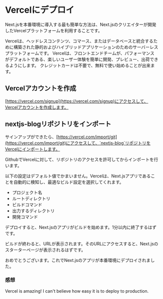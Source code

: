 # Vercelにデプロイ

Next.jsを本番環境に導入する最も簡単な方法は、Next.jsのクリエイターが開発したVercelプラットフォームを利用することです。

Vercelは、ヘッドレスコンテンツ、コマース、またはデータベースと統合するために構築された静的およびハイブリッドアプリケーションのためのサーバーレスプラットフォームです。
Vercelは、フロントエンドチームが、パフォーマンスがデフォルトである、楽しいユーザー体験を簡単に開発、プレビュー、出荷できるようにします。
クレジットカードは不要で、無料で使い始めることが出来ます。

## Vercelアカウントを作成

[https://vercel.com/signup](https://vercel.com/signup)にアクセスして、Vercelアカウントを作成します。

## nextjs-blogリポジトリをインポート

サインアップができたら、[https://vercel.com/import/git](https://vercel.com/import/git)にアクセスして、`nextjs-blog`リポジトリをVercelにインポートします。

GithubでVercelに対して、リポジトリのアクセスを許可してからインポートを行います。

以下の設定はデフォルト値でかまいません。Vercelは、Next.jsアプリであることを自動的に検知し、最適なビルド設定を選択してくれます。

- プロジェクト名
- ルートディレクトリ
- ビルドコマンド
- 出力するディレクトリ
- 開発コマンド

デプロイすると、Next.jsのアプリがビルドを始めます。1分以内に終了するはずです。

ビルドが終わると、URLが表示されます。そのURLにアクセスすると、Next.jsのスターターページが表示されるはずです。

おめでとうございます。これでNext.jsのアプリが本番環境にデプロイされました。

### 感想

Vercel is amazing! I can't believe how easy it is to deploy to production.
